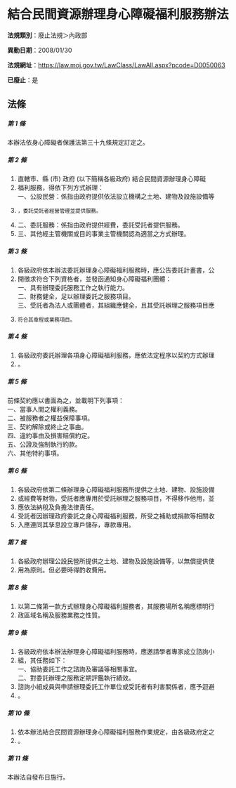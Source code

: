 # 結合民間資源辦理身心障礙福利服務辦法

**法規類別**：廢止法規＞內政部

**異動日期**：2008/01/30  

**法規網址**：https://law.moj.gov.tw/LawClass/LawAll.aspx?pcode=D0050063

**已廢止**：是



## 法條
##### 第 1 條
本辦法依身心障礙者保護法第三十九條規定訂定之。

##### 第 2 條
1. 直轄市、縣 (市) 政府 (以下簡稱各級政府) 結合民間資源辦理身心障礙
1. 福利服務，得依下列方式辦理：  
一、公設民營：係指由政府提供依法設立機構之土地、建物及設施設備等
1.     ，委託受託者經營管理並提供服務。
1. 二、委託服務：係指由政府提供經費，委託受託者提供服務。
1. 三、其他經主管機關或目的事業主管機關認為適當之方式辦理。

##### 第 3 條
1. 各級政府依本辦法委託辦理身心障礙福利服務時，應公告委託計畫書，公
1. 開徵求符合下列資格者，並發函通知身心障礙福利團體：  
一、具有辦理委託服務工作之執行能力。  
二、財務健全，足以辦理委託之服務項目。  
三、受託者為法人或團體者，其組織應健全，且其受託辦理之服務項目應
1.     符合其章程或業務項目。

##### 第 4 條
1. 各級政府委託辦理各項身心障礙福利服務，應依法定程序以契約方式辦理
1. 。

##### 第 5 條
前條契約應以書面為之，並載明下列事項：  
一、當事人間之權利義務。  
二、被服務者之權益保障事項。  
三、契約解除或終止之事由。  
四、違約事由及損害賠償約定。  
五、公證及強制執行約款。  
六、其他特約事項。

##### 第 6 條
1. 各級政府依第二條辦理身心障礙福利服務所提供之土地、建物、設施設備
1. 或經費等財物，受託者應專用於受託辦理之服務項目，不得移作他用，並
1. 應依法納稅及負擔法律責任。
1. 受託者因辦理政府委託之身心障礙福利服務，所受之補助或捐款等相關收
1. 入應連同其孳息設立專戶儲存，專款專用。

##### 第 7 條
1. 各級政府辦理公設民營所提供之土地、建物及設施設備等，以無償提供使
1. 用為原則。但必要時得酌收費用。

##### 第 8 條
1. 以第二條第一款方式辦理身心障礙福利服務者，其服務場所名稱應標明行
1. 政區域名稱及服務業務之性質。

##### 第 9 條
1. 各級政府依本辦法辦理身心障礙福利服務時，應邀請學者專家成立諮詢小
1. 組，其任務如下：  
一、協助委託工作之諮詢及審議等相關事宜。  
二、對委託辦理之服務定期評鑑執行績效。
1. 諮詢小組成員與申請辦理委託工作單位或受託者有利害關係者，應予迴避
1. 。

##### 第 10 條
1. 依本辦法結合民間資源辦理身心障礙福利服務作業規定，由各級政府定之
1. 。

##### 第 11 條
本辦法自發布日施行。



